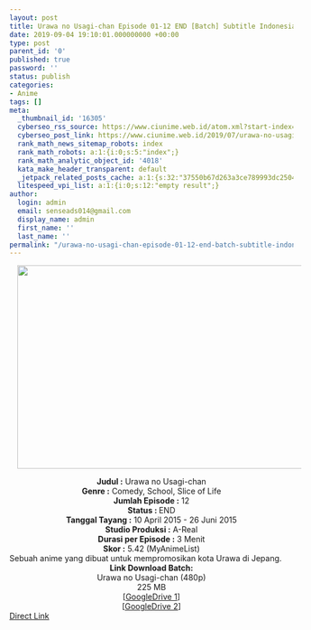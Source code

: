 ```yaml
---
layout: post
title: Urawa no Usagi-chan Episode 01-12 END [Batch] Subtitle Indonesia
date: 2019-09-04 19:10:01.000000000 +00:00
type: post
parent_id: '0'
published: true
password: ''
status: publish
categories:
- Anime
tags: []
meta:
  _thumbnail_id: '16305'
  cyberseo_rss_source: https://www.ciunime.web.id/atom.xml?start-index=3601&max-results=150
  cyberseo_post_link: https://www.ciunime.web.id/2019/07/urawa-no-usagi-chan-episode-01-12-end.html
  rank_math_news_sitemap_robots: index
  rank_math_robots: a:1:{i:0;s:5:"index";}
  rank_math_analytic_object_id: '4018'
  kata_make_header_transparent: default
  _jetpack_related_posts_cache: a:1:{s:32:"37550b67d263a3ce789993dc25046c5f";a:2:{s:7:"expires";i:1651151040;s:7:"payload";a:0:{}}}
  litespeed_vpi_list: a:1:{i:0;s:12:"empty result";}
author:
  login: admin
  email: senseads014@gmail.com
  display_name: admin
  first_name: ''
  last_name: ''
permalink: "/urawa-no-usagi-chan-episode-01-12-end-batch-subtitle-indonesia/"
---
```

<div class="separator" style="clear: both; text-align: center;"><a href="https://1.bp.blogspot.com/-9xA4Z14nDBg/XTbijp5SXxI/AAAAAAAAcco/83gWwv6akg4Xb9_pJM9YvrakxXOXs5QtgCLcBGAs/s1600/Urawa%2Bno%2BUsagi-chan.jpeg" imageanchor="1" style="margin-left: 1em; margin-right: 1em;"><img border="0" data-original-height="720" data-original-width="1280" height="360" src="{{ site.baseurl }}/assets/2019/09/Urawa%2Bno%2BUsagi-chan.jpeg" width="640" /></a></div>
<p>
<div style="text-align: center;"><b>Judul</b><b><b> </b>:</b> Urawa no Usagi-chan</div>
<div style="text-align: center;"><b><b>Genre :</b></b> Comedy, School, Slice of Life</div>
<div style="text-align: center;"><b>Jumlah Episode :</b> 12<br /><b>Status :&nbsp;</b>END<br /><b>Tanggal Tayang :</b> 10 April 2015 - 26 Juni 2015<br /><b>Studio Produksi :</b> A-Real<br /><b>Durasi per Episode :</b> 3 Menit</div>
<div style="text-align: center;"><b>Skor :</b> 5.42 (MyAnimeList)</div>
<div style="text-align: center;"></div>
<div style="text-align: justify;"><span class="isi">Sebuah anime yang dibuat untuk mempromosikan kota Urawa di Jepang.</span></div>
<div style="text-align: justify;"></div>
<div style="text-align: justify;"></div>
<div style="text-align: center;"><b>Link Download Batch:</b></div>
<div style="text-align: center;">Urawa no Usagi-chan (480p)</div>
<div style="text-align: center;">
<div style="text-align: center;">
<div style="text-align: center;">225 MB</div>
<div style="text-align: center;">[<a href="https://drive.google.com/file/d/1y-GEX0PEaJoHruEAjhSIQZCSBxXlPQUL/view" target="_blank" rel="noopener">GoogleDrive 1</a>]<br />[<a href="https://drive.google.com/file/d/1o7o8Vhm3Ih4_OvnDaIJK9c1SvkkXk_ow/view" target="_blank" rel="noopener">GoogleDrive 2</a>]</div>
</div>
</div>
<link rel="stylesheet" href="https://cdnjs.cloudflare.com/ajax/libs/font-awesome/4.7.0/css/font-awesome.min.css" />
<div class="divbtn"> <a href="https://handymansurrender.com/fihup8buzv?key=94550f7ce39444073321dde3b8782f97" class="btn"><i class="fa fa-download"></i> Direct Link</a> </div>
